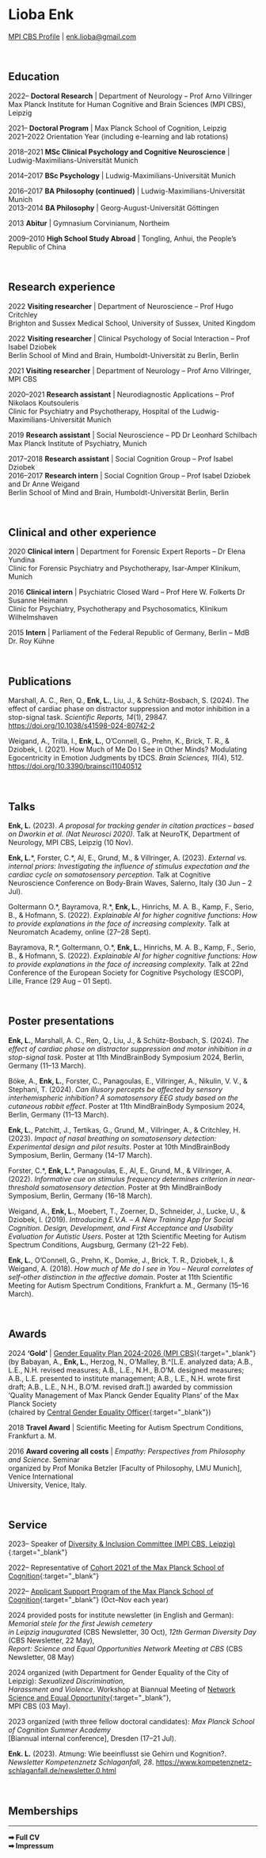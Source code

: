 # Lioba Enk

[MPI CBS Profile](https://www.cbs.mpg.de/person/enk/1770355) | enk.lioba@gmail.com<br>

<br>

## Education

2022– <span class="tab1"></span> **Doctoral Research** | Department of Neurology – Prof Arno Villringer<br>
 <span class="tab2"></span> Max Planck Institute for Human Cognitive and Brain Sciences (MPI CBS), Leipzig

2021–   <span class="tab1"></span>  **Doctoral Program** | Max Planck School of Cognition, Leipzig<br>
 <span class="tab2"></span> 2021–2022 Orientation Year (including e-learning and lab rotations)


2018–2021 <span class="tab3"></span> **MSc Clinical Psychology and Cognitive Neuroscience** | Ludwig-Maximilians-Universität Munich


2014–2017 <span class="tab3"></span> **BSc Psychology** | Ludwig-Maximilians-Universität Munich


2016–2017 <span class="tab3"></span> **BA Philosophy (continued)** | Ludwig-Maximilians-Universität Munich<br>
2013–2014 <span class="tab3"></span> **BA Philosophy** | Georg-August-Universität Göttingen


2013 <span class="tab4"></span> **Abitur** | Gymnasium Corvinianum, Northeim


2009–2010 <span class="tab3"></span> **High School Study Abroad** | Tongling, Anhui, the People’s Republic of China



<br>

## Research experience

2022 <span class="tab4"></span> **Visiting researcher** | Department of Neuroscience – Prof Hugo Critchley<br>
 <span class="tab2"></span> Brighton and Sussex Medical School, University of Sussex, United Kingdom

2022 <span class="tab4"></span> **Visiting researcher** | Clinical Psychology of Social Interaction – Prof Isabel Dziobek<br>
 <span class="tab2"></span> Berlin School of Mind and Brain, Humboldt-Universität zu Berlin, Berlin

2021 <span class="tab4"></span> **Visiting researcher** | Department of Neurology – Prof Arno Villringer, MPI CBS


2020–2021 <span class="tab3"></span> **Research assistant** | Neurodiagnostic Applications – Prof Nikolaos Koutsouleris<br>
 <span class="tab2"></span> Clinic for Psychiatry and Psychotherapy, Hospital of the Ludwig-Maximilians-Universität Munich


2019 <span class="tab4"></span> **Research assistant** | Social Neuroscience – PD Dr Leonhard Schilbach<br>
 <span class="tab2"></span> Max Planck Institute of Psychiatry, Munich


2017–2018 <span class="tab3"></span> **Research assistant** | Social Cognition Group – Prof Isabel Dziobek<br>
2016–2017 <span class="tab3"></span> **Research intern** | Social Cognition Group – Prof Isabel Dziobek and Dr Anne Weigand<br>
 <span class="tab2"></span> Berlin School of Mind and Brain, Humboldt-Universität Berlin, Berlin



<br>

## Clinical and other experience

2020 <span class="tab4"></span> **Clinical intern** | Department for Forensic Expert Reports – Dr Elena Yundina<br>
 <span class="tab2"></span> Clinic for Forensic Psychiatry and Psychotherapy, Isar-Amper Klinikum, Munich


2016 <span class="tab4"></span> **Clinical intern** | Psychiatric Closed Ward – Prof Here W. Folkerts Dr Susanne Heimann<br>
 <span class="tab2"></span> Clinic for Psychiatry, Psychotherapy and Psychosomatics, Klinikum Wilhelmshaven


2015 <span class="tab4"></span> **Intern** | Parliament of the Federal Republic of Germany, Berlin – MdB Dr. Roy Kühne



<br>

## Publications

Marshall, A. C., Ren, Q., **Enk, L.**, Liu, J., & Schütz-Bosbach, S. (2024). The effect of cardiac phase on distractor
suppression and motor inhibition in a stop-signal task. *Scientific Reports, 14*(1), 29847. https://doi.org/10.1038/s41598-024-80742-2


Weigand, A., Trilla, I., **Enk, L.**, O’Connell, G., Prehn, K., Brick, T. R., & Dziobek, I. (2021). How Much of Me Do I
See in Other Minds? Modulating Egocentricity in Emotion Judgments by tDCS. *Brain Sciences, 11*(4), 512.
https://doi.org/10.3390/brainsci11040512



<br>

## Talks

**Enk, L.** (2023). *A proposal for tracking gender in citation practices – based on Dworkin et al. (Nat Neurosci 2020)*.
Talk at NeuroTK, Department of Neurology, MPI CBS, Leipzig (10 Nov).


**Enk, L.**&#42;, Forster, C.&#42;, Al, E., Grund, M., & Villringer, A. (2023). *External vs. internal priors: Investigating the
influence of stimulus expectation and the cardiac cycle on somatosensory perception*. Talk at Cognitive
Neuroscience Conference on Body-Brain Waves, Salerno, Italy (30 Jun – 2 Jul).


Goltermann O.&#42;, Bayramova, R.&#42;, **Enk, L.**, Hinrichs, M. A. B., Kamp, F., Serio, B., & Hofmann, S. (2022).
*Explainable AI for higher cognitive functions: How to provide explanations in the face of increasing complexity*.
Talk at Neuromatch Academy, online (27–28 Sept).


Bayramova, R.&#42;, Goltermann, O.&#42;, **Enk, L.**, Hinrichs, M. A. B., Kamp, F., Serio, B., & Hofmann, S. (2022).
*Explainable AI for higher cognitive functions: How to provide explanations in the face of increasing complexity*.
Talk at 22nd Conference of the European Society for Cognitive Psychology (ESCOP), Lille, France (29 Aug – 01 Sept).



<br>

## Poster presentations

**Enk, L.**, Marshall, A. C., Ren, Q., Liu, J., & Schütz-Bosbach, S. (2024). *The effect of cardiac phase on distractor
suppression and motor inhibition in a stop-signal task*. Poster at 11th MindBrainBody Symposium 2024, Berlin,
Germany (11–13 March).


Böke, A., **Enk, L.**, Forster, C., Panagoulas, E., Villringer, A., Nikulin, V. V., & Stephani, T. (2024). *Can illusory
percepts be affected by sensory interhemispheric inhibition? A somatosensory EEG study based on the cutaneous
rabbit effect*. Poster at 11th MindBrainBody Symposium 2024, Berlin, Germany (11–13 March).


**Enk, L.**, Patchitt, J., Tertikas, G., Grund, M., Villringer, A., & Critchley, H. (2023). *Impact of nasal breathing on
somatosensory detection: Experimental design and pilot results*. Poster at 10th MindBrainBody Symposium, Berlin,
Germany (14–17 March).


Forster, C.&#42;, **Enk, L.**&#42;, Panagoulas, E., Al, E., Grund, M., & Villringer, A. (2022). *Informative cue on stimulus
frequency determines criterion in near-threshold somatosensory detection*. Poster at 9th MindBrainBody
Symposium, Berlin, Germany (16–18 March).


Weigand, A., **Enk, L.**, Moebert, T., Zoerner, D., Schneider, J., Lucke, U., & Dziobek, I. (2019). *Introducing E.V.A. –
A New Training App for Social Cognition. Design, Development, and First Acceptance and Usability Evaluation for
Autistic Users*. Poster at 12th Scientific Meeting for Autism Spectrum Conditions, Augsburg, Germany (21–22 Feb).


**Enk, L.**, O’Connell, G., Prehn, K., Domke, J., Brick, T. R., Dziobek, I., & Weigand, A. (2018). *How much of Me do I
see in You – Neural correlates of self-other distinction in the affective domain*. Poster at 11th Scientific Meeting for
Autism Spectrum Conditions, Frankfurt a. M., Germany (15–16 March).



<br>

## Awards

2024 <span class="tab4"></span> **‘Gold’** | [Gender Equality Plan 2024-2026 (MPI CBS)](https://www.cbs.mpg.de/equal-opportunity){:target="_blank"}<br>
 <span class="tab2"></span> (by Babayan, A., **Enk, L.**, Herzog, N., O’Malley, B.^[L.E. analyzed data; A.B., L.E., N.H. revised measures; A.B., L.E., N.H., B.O’M. designed measures; A.B., L.E. presented to institute management; A.B., L.E., N.H. wrote first draft; A.B., L.E., N.H., B.O’M. revised draft.]) awarded by commission<br>
 <span class="tab2"></span> ‘Quality Management of Max Planck Gender Equality Plans’ of the Max Planck Society<br>
 <span class="tab2"></span> (chaired by [Central Gender Equality Officer](https://www.mpg.de/central-gender-equality-officer){:target="_blank"})


2018 <span class="tab4"></span> **Travel Award** | Scientific Meeting for Autism Spectrum Conditions, Frankfurt a. M.


2016 <span class="tab4"></span> **Award covering all costs** | *Empathy: Perspectives from Philosophy and Science*. Seminar<br>
 <span class="tab2"></span> organized by Prof Monika Betzler [Faculty of Philosophy, LMU Munich], Venice International<br>
 <span class="tab2"></span> University, Venice, Italy.



<br>

## Service


2023– <span class="tab1"></span> Speaker of [Diversity & Inclusion Committee (MPI CBS, Leipzig)](https://www.cbs.mpg.de/diversity-inclusion-committee){:target="_blank"}


2022– <span class="tab1"></span> Representative of [Cohort 2021 of the Max Planck School of Cognition](https://cognition.maxplanckschools.org/en/people/doctoral-candidates/2021){:target="_blank"}


2022– <span class="tab1"></span> [Applicant Support Program of the Max Planck School of Cognition](https://cognition.maxplanckschools.org/en/application){:target="_blank"} (Oct–Nov each year)


2024 <span class="tab4"></span> provided posts for institute newsletter (in English and German): *Memorial stele for the first Jewish cemetery*<br>
 <span class="tab2"></span> *in Leipzig inaugurated* (CBS Newsletter, 30 Oct), *12th German Diversity Day* (CBS Newsletter, 22 May),<br>
 <span class="tab2"></span> *Report: Science and Equal Opportunities Network Meeting at CBS* (CBS Newsletter, 08 May)


2024 <span class="tab4"></span> organized (with Department for Gender Equality of the City of Leipzig): *Sexualized Discrimination,*<br>
 <span class="tab2"></span> *Harassment and Violence*. Workshop at Biannual Meeting of [Network Science and Equal Opportunity](https://www.leipzig.de/jugend-familie-und-soziales/frauen/eu-charta-fuer-gleichstellung/netzwerk-wissenschaft-und-chancengleichheit){:target="_blank"},<br>
 <span class="tab2"></span> MPI CBS (03 May).


2023 <span class="tab4"></span> organized (with three fellow doctoral candidates): *Max Planck School of Cognition Summer Academy*<br>
 <span class="tab2"></span> [Biannual internal conference], Dresden (17–21 Jul).


**Enk. L.** (2023). Atmung: Wie beeinflusst sie Gehirn und Kognition?. *Newsletter Kompetenznetz Schlaganfall, 28*.
https://www.kompetenznetz-schlaganfall.de/newsletter.0.html


<br>

## Memberships


---

**&#10145; Full CV** <br>
**&#10145; Impressum**
